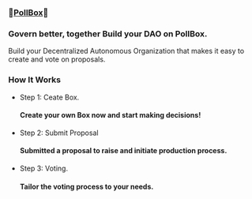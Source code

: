 ### 🥇[PollBox](https://pollbox.org/home)🥇

### Govern better, together Build your DAO on PollBox.

Build your Decentralized Autonomous Organization that makes it easy to create and vote on proposals.

### How It Works
- Step 1: Ceate Box.
  #### Create your own Box now and start making decisions!
- Step 2: Submit Proposal
  #### Submitted a proposal to raise and initiate production process.
- Step 3: Voting.
  #### Tailor the voting process to your needs.

